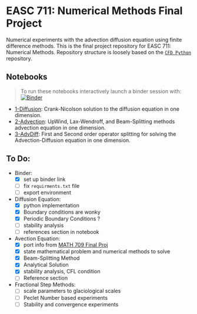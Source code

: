 # EASC 711: Numerical Methods Final Project   


Numerical experiments with the advection diffusion equation using finite
difference methods. This is the final project repository for EASC 711: Numerical
Methods. Repository structure is loosely based on the [`CFD Python`](https://github.com/barbagroup/CFDPython)  repository.  


## Notebooks
>  To run these notebooks interactively launch a binder session with: [![Binder](https://mybinder.org/badge_logo.svg)](https://mybinder.org/v2/gh/andrewdnolan/AdvDiff/master)

- [1-Diffusion](https://nbviewer.jupyter.org/github/andrewdnolan/AdvDiff/blob/master/notebooks/Diffusion_1D.ipynb): Crank-Nicolson solution to the diffusion equation in one dimension.
- [2-Advection](https://nbviewer.jupyter.org/github/andrewdnolan/AdvDiff/blob/master/notebooks/Advection_1D.ipynb): UpWind, Lax-Wendroff, and Beam-Splitting methods advection equation in one dimension.
- [3-AdvDiff](https://nbviewer.jupyter.org/github/andrewdnolan/AdvDiff/blob/master/notebooks/AdvDiff_1D.ipynb): First and Second order operator splitting for solving the Advection-Diffusion equation in one dimension.


## To Do:   
- Binder:
  - [x] set up binder link
  - [ ] fix `requirments.txt` file
  - [ ] export environment  

- Diffusion Equation:  
   - [x] python implementation
   - [x] Boundary conditions are wonky
   - [x] Periodic Boundary Conditions ?
   - [ ] stability analysis
   - [ ] references section in notebook

- Avection Equation:
  - [x] port info from [MATH 709 Final Proj](https://github.com/andrewdnolan/MATH-709-Final-Project)
  - [x] state mathematical problem and numerical methods to solve  
  - [x] Beam-Splitting Method
  - [x] Analytical Solution
  - [x] stability analysis, CFL condition
  - [ ] Reference section

- Fractional Step Methods:
  - [ ] scale parameters to glaciological scales
  - [ ] Peclet Number based experiments
  - [ ] Stability and convergence experiments
